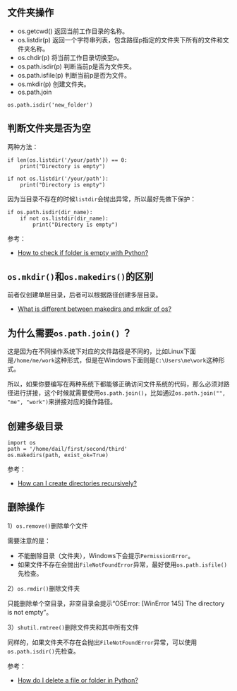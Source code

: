 ## 文件夹操作

- os.getcwd() 返回当前工作目录的名称。
- os.listdir(p) 返回一个字符串列表，包含路径p指定的文件夹下所有的文件和文件夹名称。
- os.chdir(p) 将当前工作目录切换至p。
- os.path.isdir(p) 判断当前p是否为文件夹。
- os.path.isfile(p) 判断当前p是否为文件。
- os.mkdir(p) 创建文件夹。
- os.path.join 

```
os.path.isdir('new_folder')
```

## 判断文件夹是否为空

两种方法：

```
if len(os.listdir('/your/path')) == 0:
    print("Directory is empty")

if not os.listdir('/your/path'):
    print("Directory is empty")
```

因为当目录不存在的时候`listdir`会抛出异常，所以最好先做下保护：

```
if os.path.isdir(dir_name):
    if not os.listdir(dir_name):
        print("Directory is empty")
```


参考：

- [How to check if folder is empty with Python?](https://stackoverflow.com/questions/49284015/how-to-check-if-folder-is-empty-with-python)


## `os.mkdir()`和`os.makedirs()`的区别

前者仅创建单层目录，后者可以根据路径创建多层目录。

- [What is different between makedirs and mkdir of os?](https://stackoverflow.com/questions/13819496/what-is-different-between-makedirs-and-mkdir-of-os)


## 为什么需要`os.path.join()` ？

这是因为在不同操作系统下对应的文件路径是不同的，比如Linux下面是`/home/me/work`这种形式，但是在Windows下面则是`C:\Users\me\work`这种形式。

所以，如果你要编写在两种系统下都能够正确访问文件系统的代码，那么必须对路径进行拼接，这个时候就需要使用`os.path.join()`，比如通过`os.path.join("", "me", "work")`来拼接对应的操作路径。


## 创建多级目录

```
import os
path = '/home/dail/first/second/third'
os.makedirs(path, exist_ok=True)
```

参考：

- [How can I create directories recursively? ](https://stackoverflow.com/questions/6004073/how-can-i-create-directories-recursively)


## 删除操作

1）`os.remove()`删除单个文件

需要注意的是：

- 不能删除目录（文件夹），Windows下会提示`PermissionError`。
- 如果文件不存在会抛出`FileNotFoundError`异常，最好使用`os.path.isfile()`先检查。

2）`os.rmdir()`删除文件夹

只能删除单个空目录，非空目录会提示“OSError: [WinError 145] The directory is not empty”。

3）`shutil.rmtree()`删除文件夹和其中所有文件

同样的，如果文件夹不存在会抛出`FileNotFoundError`异常，可以使用`os.path.isdir()`先检查。

参考：

- [How do I delete a file or folder in Python?](https://stackoverflow.com/questions/6996603/how-do-i-delete-a-file-or-folder-in-python)